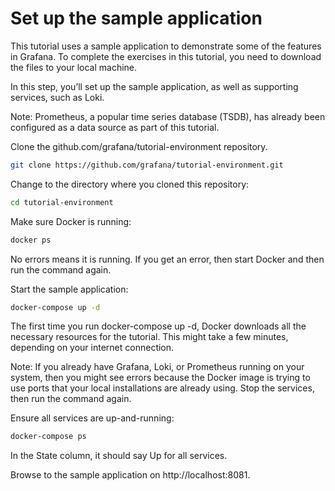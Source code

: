 # Set up the sample application
This tutorial uses a sample application to demonstrate some of the features in Grafana. To complete the exercises in this tutorial, you need to download the files to your local machine.

In this step, you’ll set up the sample application, as well as supporting services, such as Loki.

Note: Prometheus, a popular time series database (TSDB), has already been configured as a data source as part of this tutorial.

Clone the github.com/grafana/tutorial-environment repository.

```bash
git clone https://github.com/grafana/tutorial-environment.git
```
Change to the directory where you cloned this repository:

```bash
cd tutorial-environment
```
Make sure Docker is running:

```bash
docker ps
```
No errors means it is running. If you get an error, then start Docker and then run the command again.

Start the sample application:

```bash
docker-compose up -d
```
The first time you run docker-compose up -d, Docker downloads all the necessary resources for the tutorial. This might take a few minutes, depending on your internet connection.

Note: If you already have Grafana, Loki, or Prometheus running on your system, then you might see errors because the Docker image is trying to use ports that your local installations are already using. Stop the services, then run the command again.

Ensure all services are up-and-running:

```bash
docker-compose ps
```
In the State column, it should say Up for all services.

Browse to the sample application on http://localhost:8081.